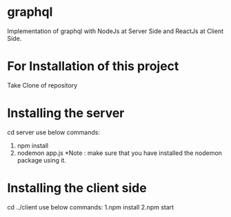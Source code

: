 # graphql
Implementation of graphql with NodeJs at Server Side and ReactJs at Client Side.

# For Installation of this project
 Take Clone of repository
# Installing the server
 cd server
  use below commands: 
  1. npm install
  2. nodemon app.js
 *Note  : make sure that you have installed the nodemon package using it.
# Installing the client side 
 cd ../client
 use below commands:
 1.npm install
 2.npm start 
    
    
